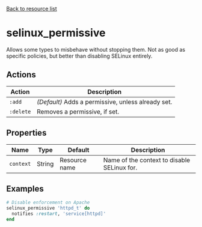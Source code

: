 [Back to resource list](../README.md#resources)

# selinux_permissive

Allows some types to misbehave without stopping them. Not as good as specific policies, but better than disabling SELinux entirely.

## Actions

| Action    | Description                                        |
| --------- | -------------------------------------------------- |
| `:add`    | *(Default)* Adds a permissive, unless already set. |
| `:delete` | Removes a permissive, if set.                      |

## Properties

| Name      | Type   | Default       | Description                                 |
| --------- | ------ | ------------- | ------------------------------------------- |
| `context` | String | Resource name | Name of the context to disable SELinux for. |

## Examples

```ruby
# Disable enforcement on Apache
selinux_permissive 'httpd_t' do
  notifies :restart, 'service[httpd]'
end
```
